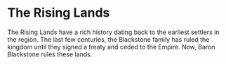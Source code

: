 # The Rising Lands
The Rising Lands have a rich history dating back to the earliest settlers in the region. The last few centuries, the Blackstone family has ruled the kingdom until they signed a treaty and ceded to the Empire. Now, Baron Blackstone rules these lands.